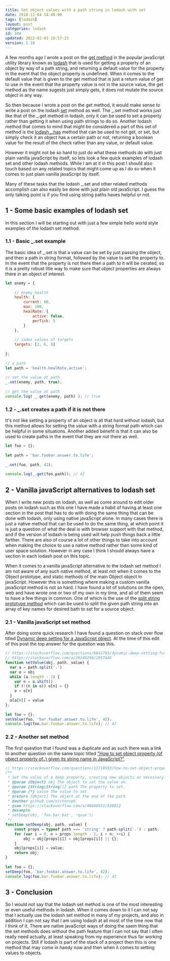 ```yaml
---
title: Set object values with a path string in lodash with set
date: 2018-12-04 14:48:00
tags: [lodash]
layout: post
categories: lodash
id: 344
updated: 2022-02-03 10:57:23
version: 1.18
---
```


A few months ago I wrote a post on the [get method](/2018/09/24/lodash_get/) in the popular javaScript utility library known as [lodash](https://lodash.com/) that is used for getting a property of an object by way of a path string, and returning a default value for the property in the event that the object property is undefined. When it comes to the default value that is given to the get method that is just a return value of get to use in the event that the property value is not in the source value, the get method as the name sugests just simply gets, it does not mutate the source object in any way.

So then because I wrote a post on the get method, it would make sense to write a post on the lodash [set](https://lodash.com/docs/4.17.10#set) method as well. The \_.set method works just like that of the \_.get method in lodash, only it can be used to set a property rather than getting it when using path strings to do so. Another lodash method that comes to mind that might be considered a part of this set of method is the [lodash \_.has](/2019/05/15/lodash_has/) method that can be used to not get, or set, but simply check it an object has a certain path or not, returning a boolean value for the result of the check rather than any value, or default value.

However it might not be so hard to just do what these methods do with just plain vanilla javaScript by itself, so lets look a few quick examples of lodash set and other lodash methods. While I am at it in this post I should also touch based on any related topics that might come up as I do so when it comes to just plain vanilla javaScript by itself.

<!-- more -->

Many of these tasks that the lodash \_.set and other related methods accomplish can also easily be done with just plain old javaScript. I guess the only talking point is if you find using string paths haves helpful or not.

## 1 - Some basic examples of lodash set

In this section I will be starting out with just a few simple hello world style examples of the lodash set method.

### 1.1 - Basic \_.set example

The basic idea of \_.set is that a value can be set by just passing the object, and then a path in string format, followed by the value to set the property to. In the event that the property is not there then a path to it will be cerated, so it is a pretty robust litle way to make sure that object properties are always there in an object of interest.

```js
let enemy = {
 
    // enemy health
    health: {
        current: 80,
        max: 100,
        healRate: {
            active: false,
            perTick: 5
        }
    },
 
    // index values of targets
    targets: [2, 6, 8]
 
};
 
// a path
let path = 'health.healRate.active';
 
// set the value at path
_.set(enemy, path, true);
 
// get the value at path
console.log( _.get(enemy, path) ); // true
```

### 1.2 - \_.set creates a path if it is not there

It's not like setting a property of an object is all that hard without lodash, but this method allows for setting the value with a string format path which can be helpful in some situations. Another added benefit is that it can also be used to create paths in the event that they are not there as well.

```js
let foo = {};
 
let path = 'bar.foobar.answer.to.life';
 
_.set(foo, path, 42);
 
console.log(_.get(foo,path)); // 42
```

## 2 - Vanilla javaScript alternatives to lodash set

When I write new posts on lodash, as well as come around to edit older posts on lodash such as this one I have made a habit of having at least one section in the post that has to do with doing the same thing that can be done with lodash, only using native javaScript alone. In many cases there is just a native method that can be used to do the same thing, at which point it is just a question of what the deal is with browser support with that method, and if the version of lodash is being used will help push things back a little farther. There are also of course a lot of other things to take into account when making the choice to use a native method rather than some kind of user space solution. However in any case I think I should always have a section in each lodash post on this topic.

When it comes to a vanilla javaScript alternative to the lodash set method I am not aware of any such native method, at least not when it comes to the Object prototype, and static methods of the main Object object in javaScript. However this is something where making a custom vanilla javaScript method is not so hard. I have found a lot of solutions on the open, web and have wrote one or two of my own in my time, and all of them seem to have a few things in common. One of which is the use of the [split string prototype method](/2021/07/14/js-string-split/) which can be used to split the given path string into an array of key names for desired bath to set for a source object.

### 2.1 - Vanilla javaScript set method

After doing some quick research I have found a question on stack over flow titled [Dynamic deep setting for a JavaScript object](https://stackoverflow.com/questions/6842795/dynamic-deep-setting-for-a-javascript-object). At the time of this edit of this post the top answer for the question was this.

```js
// https://stackoverflow.com/questions/6842795/dynamic-deep-setting-for-a-javascript-object
// https://stackoverflow.com/a/20240290/2057445
function setValue(obj, path, value) {
  var a = path.split('.')
  var o = obj
  while (a.length - 1) {
    var n = a.shift()
    if (!(n in o)) o[n] = {}
    o = o[n]
  }
  o[a[0]] = value
};
 
let foo = {};
setValue(foo, 'bar.foobar.answer.to.life', 42);
console.log(foo.bar.foobar.answer.to.life); // 42
```

### 2.2 - Another set method

The first question that I found was a duplicate and as such there was a link to another question on the same topic titled [\"How to set object property \(of object property of..\) given its string name in JavaScript?\"](https://stackoverflow.com/questions/13719593/how-to-set-object-property-of-object-property-of-given-its-string-name-in-ja). 

```js
// https://stackoverflow.com/questions/13719593/how-to-set-object-property-of-object-property-of-given-its-string-name-in-ja
/**
 * Set the value of a deep property, creating new objects as necessary.
 * @param {Object} obj The object to set the value on.
 * @param {String|String[]} path The property to set.
 * @param {*} value The value to set.
 * @return {Object} The object at the end of the path.
 * @author github.com/victornpb
 * @see https://stackoverflow.com/a/46060952/938822
 * @example
 * setDeep(obj, 'foo.bar.baz', 'quux');
 */
function setDeep(obj, path, value) {
    const props = typeof path === 'string' ? path.split('.') : path;
    for (var i = 0, n = props.length - 1; i < n; ++i) {
        obj = obj[props[i]] = obj[props[i]] || {};
    }
    obj[props[i]] = value;
    return obj;
}
 
let foo = {};
setDeep(foo, 'bar.foobar.answer.to.life', 42);
console.log(foo.bar.foobar.answer.to.life); // 42
```

## 3 - Conclusion

So I would not say that the lodash set method is one of the most interesting or even useful methods in lodash. When it comes down to it I can not say that I actually use the lodash set method in many of my projects, and also in addition I can not say that I am using lodash at all most of the time now that I think of it. There are native javaScript ways of doing the saem thing that the set methods does without the path feature that I can not say that I often really need actually, at least speaking from my experience thus far working on projects. Still if lodash is part of the stack of a project then this is one method that may come in handy now and then when it comes to setting values to objects.